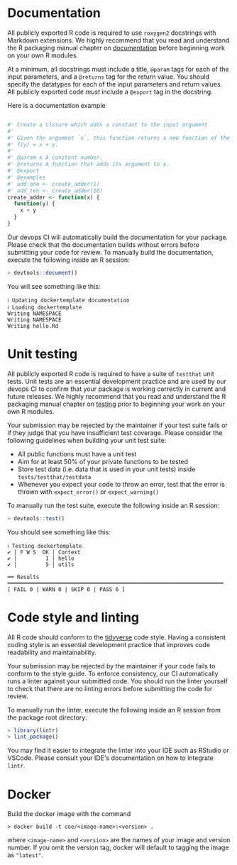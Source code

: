 

# Documentation

All publicly exported R code is required to use `roxygen2` docstrings with 
Markdown extensions.  We highly recommend that you read and understand the R
packaging manual chapter on [documentation](https://r-pkgs.org/man.html)
before beginning work on your own R modules.

At a minimum, all docstrings must include a title, `@param` tags for each of
the input parameters, and a `@returns` tag for the return value.  You should
specify the datatypes for each of the input parameters and return values.  All
publicly exported code *must* include a `@export` tag in the docstring.

Here is a documentation example

```R

#' Create a closure which adds a constant to the input argument
#'
#' Given the argument `x`, this function returns a new function of the form
#' f(y) = x + y.
#'
#' @param x A constant number.
#' @returns A function that adds its argument to x.
#' @export
#' @examples
#' add_one <- create_adder(1)
#' add_ten <- create_adder(10)
create_adder <- function(x) {
  function(y) {
    x + y
  }
}

```

Our devops CI will automatically build the documentation for your package.
Please check that the documentation builds without errors before submitting
your code for review.  To manually build the documentation, execute the
following inside an R session:

```R
> devtools::document() 
```

You will see something like this:

```
ℹ Updating dockertemplate documentation
ℹ Loading dockertemplate
Writing NAMESPACE
Writing NAMESPACE
Writing hello.Rd
```

# Unit testing

All publicly exported R code is required to have a suite of `testthat` unit
tests.  Unit tests are an essential development practice and are used by our
devops CI to confirm that your package is working correctly in current and
future releases.  We highly recommend that you read and understand the R
packaging manual chapter on [testing](https://r-pkgs.org/testing-basics.html#introduction)
prior to beginning your work on your own R modules.

Your submission may be rejected by the maintainer if your test suite fails or
if they judge that you have insufficient test coverage.  Please consider the
following guidelines when building your unit test suite:

- All public functions must have a unit test
- Aim for at least 50% of your private functions to be tested
- Store test data (i.e. data that is used in your unit tests) inside 
  `tests/testthat/testdata`
- Whenever you expect your code to throw an error, test that the error is
  thrown with `expect_error()` or `expect_warning()` 

To manually run the test suite, execute the following inside an R session:

```R
> devtools::test()
```

You should see something like this:

```
ℹ Testing dockertemplate
✔ | F W S  OK | Context
✔ |         1 | hello
✔ |         5 | utils

══ Results ════════════════════════════════════════════════════════════════════
[ FAIL 0 | WARN 0 | SKIP 0 | PASS 6 ]
```

# Code style and linting

All R code should conform to the [tidyverse](https://style.tidyverse.org/) code
style.  Having a consistent coding style is an essential development practice
that improves code readability and maintainability.

Your submission may be rejected by the maintainer if your code fails to conform
to the style guide.  To enforce consistency, our CI automatically runs a linter
against your submitted code.  You should run the linter yourself to check that
there are no linting errors before submitting the code for review.

To manually run the linter, execute the following inside an R session from the
package root directory:

```R
> library(lintr)
> lint_package()
```

You may find it easier to integrate the linter into your IDE such as RStudio or
VSCode.  Please consult your IDE's documentation on how to integrate `lintr`.

# Docker 

Build the docker image with the command

```
> docker build -t coe/<image-name>:<version> .
```

where `<image-name>` and `<version>` are the names of your image and version
number.  If you omit the version tag, docker will default to tagging the image
as `"latest"`.
